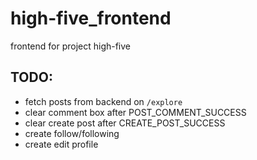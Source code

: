# high-five_frontend

frontend for project high-five

## TODO:
- fetch posts from backend on `/explore`
- clear comment box after POST_COMMENT_SUCCESS
- clear create post after CREATE_POST_SUCCESS
- create follow/following
- create edit profile